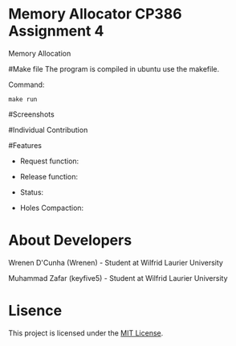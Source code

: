 # Memory Allocator CP386 Assignment 4
Memory Allocation

#Make file
The program is compiled in ubuntu use the makefile.

Command: 
```
make run
```
#Screenshots

#Individual Contribution

#Features

- Request function:

- Release function:

- Status:

- Holes Compaction:

# About Developers

Wrenen D'Cunha (Wrenen) - Student at Wilfrid Laurier University

Muhammad Zafar (keyfive5) - Student at Wilfrid Laurier University

# Lisence
This project is licensed under the [MIT License](https://github.com/keyfive5/Assignment-4/blob/main/LICENSE.txt).
